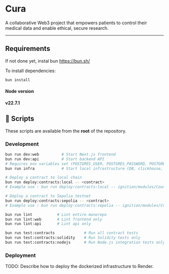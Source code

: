 # Cura

A collaborative Web3 project that empowers patients to control their medical data and enable ethical, secure research.

---

## Requirements

If not done yet, instal bun
https://bun.sh/

To install dependencies:

```bash
bun install
```

#### Node version
#### v22.7.1

## 🚀 Scripts

These scripts are available from the **root** of the repository.

### Development

```bash
bun run dev:web          # Start Next.js frontend
bun run dev:api          # Start backend API
# Requires env variables set (POSTGRES_USER, POSTGRES_PASSWORD, POSTGRES_DB)
bun run infra            # Start local infrastructure (DB, clickhouse, adminer)

# Deploy a contract to local chain
bun run deploy:contracts:local -- <contract>
# Example use : bun run deploy:contracts:local -- ignition/modules/Counter.ts

# Deploy a contract to Sepolia testnet
bun run deploy:contracts:sepolia -- <contract>
# Example use : bun run deploy:contracts:sepolia -- ignition/modules/Counter.ts

bun run lint           # Lint entire monorepo
bun run lint:web       # Lint frontend only
bun run lint:api       # Lint api only

bun run test:contracts             # Run all contract tests
bun run test:contracts:solidity    # Run Solidity tests only
bun run test:contracts:nodejs      # Run Node.js integration tests only
```

### Deployment

TODO: Describe how to deploy the dockerized infrastructure to Render.